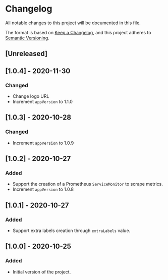 # Changelog

All notable changes to this project will be documented in this file.

The format is based on [Keep a Changelog](https://keepachangelog.com/en/1.0.0/),
and this project adheres to [Semantic Versioning](https://semver.org/spec/v2.0.0.html).

## [Unreleased]

## [1.0.4] - 2020-11-30

### Changed

- Change logo URL
- Increment `appVersion` to 1.1.0

## [1.0.3] - 2020-10-28

### Changed

- Increment `appVersion` to 1.0.9

## [1.0.2] - 2020-10-27

### Added

- Support the creation of a Prometheus `ServiceMonitor` to scrape metrics.
- Increment `appVersion` to 1.0.8

## [1.0.1] - 2020-10-27

### Added

- Support extra labels creation through `extraLabels` value.

## [1.0.0] - 2020-10-25

### Added

- Initial version of the project.
